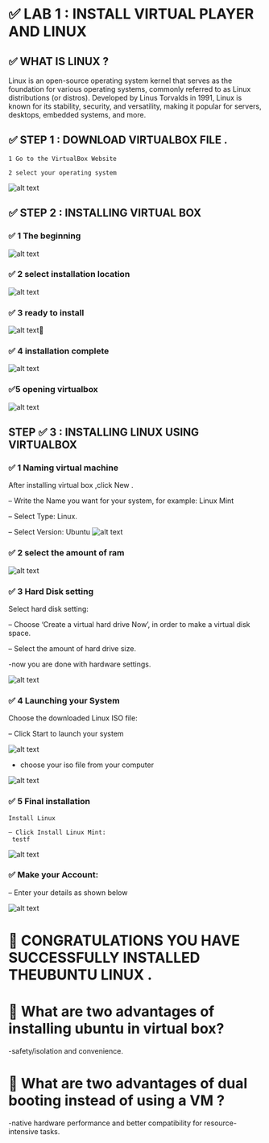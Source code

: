 # ✅ LAB 1 : INSTALL VIRTUAL PLAYER AND LINUX

## ✅ WHAT IS LINUX ?
Linux is an open-source operating system kernel that serves as the
foundation for various operating systems, commonly referred to as
Linux distributions (or distros). Developed by Linus Torvalds in
1991, Linux is known for its stability, security, and versatility,
making it popular for servers, desktops, embedded systems, and
more.
## ✅ STEP 1 : DOWNLOAD VIRTUALBOX FILE .

    1 Go to the VirtualBox Website

    2 select your operating system
    
![alt text](<../images/Screenshot from 2025-09-05 10-54-02.png>)

## ✅ STEP 2 : INSTALLING VIRTUAL BOX
    
 ### ✅ 1 The beginning
![alt text](<../images/Screenshot from 2025-09-05 10-59-07.png>)
 ### ✅ 2 select installation location
![alt text](<../images/Screenshot from 2025-09-05 11-01-54.png>)
 ### ✅ 3 ready to install
![alt text](<../images/Screenshot from 2025-09-05 11-04-51.png>)📌
 ### ✅ 4 installation complete 
![alt text](<../images/Screenshot from 2025-09-05 11-06-20.png>)
 ### ✅5 opening virtualbox
![alt text](<../images/Screenshot from 2025-09-05 11-08-41.png>)

## STEP ✅ 3 : INSTALLING LINUX USING VIRTUALBOX
### ✅ 1 Naming virtual machine

 After installing virtual box ,click New .

   – Write the Name you want for your system, for example: Linux Mint

   – Select Type: Linux.

   – Select Version: Ubuntu
![alt text](<../images/Screenshot from 2025-09-05 11-13-58.png>)
   
   ### ✅ 2 select the amount of ram
![alt text](<../images/Screenshot from 2025-09-05 11-16-56.png>)

### ✅ 3 Hard Disk setting
  
  Select hard disk setting:

  – Choose ‘Create a virtual hard drive Now’, in order to make a virtual disk space.

  – Select the amount of hard drive size.

  -now you are done with hardware settings.

![alt text](<../images/Screenshot from 2025-09-05 11-20-06.png>)

  ### ✅ 4 Launching your System

   Choose the downloaded Linux ISO file:

   – Click Start to launch your system

![alt text](<../images/Screenshot from 2025-09-05 11-22-30.png>)
   - choose your iso file from your computer

![alt text](<../images/Screenshot from 2025-09-05 11-24-11.png>)

   ### ✅ 5 Final installation

    Install Linux

    – Click Install Linux Mint:
     testf

![alt text](<../images/Screenshot from 2025-09-05 11-27-59.png>)

  ### ✅ Make your Account:

– Enter your details as shown below

![alt text](<../images/Screenshot from 2025-09-05 11-34-05.png>)

# 📌 CONGRATULATIONS YOU HAVE SUCCESSFULLY INSTALLED THEUBUNTU LINUX .

# 📌 What are two advantages of installing ubuntu in virtual box?
  -safety/isolation and convenience. 
# 📌 What are two advantages of dual booting instead of using a VM ?
  -native hardware performance and better compatibility for resource-intensive tasks.  
